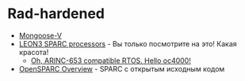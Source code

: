 # Rad-hardened

* [Mongoose-V](https://books.google.ru/books?id=-gLSBQAAQBAJ&pg=PA661&redir_esc=y#v=onepage&q&f=false)
* [LEON3 SPARC processors](https://www.gaisler.com/index.php/products/processors) - Вы только посмотрите на это! Какая красота!
    * [Oh, ARINC-653 compatible RTOS. Hello oc4000!](https://github.com/pok-kernel/pok)
* [OpenSPARC Overview](https://www.oracle.com/servers/technologies/opensparc-overview.html) - SPARC с открытым исходным кодом
